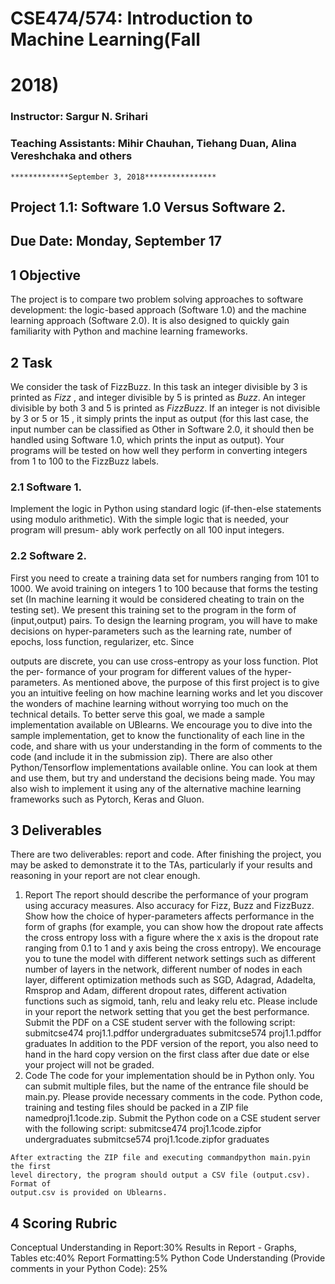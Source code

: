 # CSE474/574: Introduction to Machine Learning(Fall

# 2018)

### Instructor: Sargur N. Srihari

### Teaching Assistants: Mihir Chauhan, Tiehang Duan, Alina Vereshchaka and others

```
*************September 3, 2018****************
```
## Project 1.1: Software 1.0 Versus Software 2.

## Due Date: Monday, September 17

## 1 Objective

The project is to compare two problem solving approaches to software development:
the logic-based approach (Software 1.0) and the machine learning approach (Software
2.0). It is also designed to quickly gain familiarity with Python and machine learning
frameworks.

## 2 Task

We consider the task of FizzBuzz. In this task an integer divisible by 3 is printed as
_Fizz_ , and integer divisible by 5 is printed as _Buzz_. An integer divisible by both 3 and
5 is printed as _FizzBuzz_. If an integer is not divisible by 3 or 5 or 15 , it simply prints
the input as output (for this last case, the input number can be classified as Other in
Software 2.0, it should then be handled using Software 1.0, which prints the input as
output).
Your programs will be tested on how well they perform in converting integers from
1 to 100 to the FizzBuzz labels.

### 2.1 Software 1.

Implement the logic in Python using standard logic (if-then-else statements using
modulo arithmetic). With the simple logic that is needed, your program will presum-
ably work perfectly on all 100 input integers.

### 2.2 Software 2.

First you need to create a training data set for numbers ranging from 101 to 1000.
We avoid training on integers 1 to 100 because that forms the testing set (In machine
learning it would be considered cheating to train on the testing set). We present this
training set to the program in the form of (input,output) pairs.
To design the learning program, you will have to make decisions on hyper-parameters
such as the learning rate, number of epochs, loss function, regularizer, etc. Since


outputs are discrete, you can use cross-entropy as your loss function. Plot the per-
formance of your program for different values of the hyper-parameters.
As mentioned above, the purpose of this first project is to give you an intuitive
feeling on how machine learning works and let you discover the wonders of machine
learning without worrying too much on the technical details. To better serve this
goal, we made a sample implementation available on UBlearns. We encourage you
to dive into the sample implementation, get to know the functionality of each line
in the code, and share with us your understanding in the form of comments to the
code (and include it in the submission zip). There are also other Python/Tensorflow
implementations available online. You can look at them and use them, but try and
understand the decisions being made. You may also wish to implement it using any
of the alternative machine learning frameworks such as Pytorch, Keras and Gluon.

## 3 Deliverables

There are two deliverables: report and code. After finishing the project, you may be
asked to demonstrate it to the TAs, particularly if your results and reasoning in your
report are not clear enough.

1. Report
    The report should describe the performance of your program using accuracy
    measures. Also accuracy for Fizz, Buzz and FizzBuzz. Show how the choice of
    hyper-parameters affects performance in the form of graphs (for example, you
    can show how the dropout rate affects the cross entropy loss with a figure where
    the x axis is the dropout rate ranging from 0.1 to 1 and y axis being the cross
    entropy). We encourage you to tune the model with different network settings
    such as different number of layers in the network, different number of nodes
    in each layer, different optimization methods such as SGD, Adagrad, Adadelta,
    Rmsprop and Adam, different dropout rates, different activation functions such
    as sigmoid, tanh, relu and leaky relu etc. Please include in your report the
    network setting that you get the best performance.
    Submit the PDF on a CSE student server with the following script:
    submitcse474 proj1.1.pdffor undergraduates
    submitcse574 proj1.1.pdffor graduates
    In addition to the PDF version of the report, you also need to hand in the hard
    copy version on the first class after due date or else your project will not be
    graded.
2. Code
    The code for your implementation should be in Python only. You can submit
    multiple files, but the name of the entrance file should be main.py. Please provide
    necessary comments in the code. Python code, training and testing files should
    be packed in a ZIP file namedproj1.1code.zip.
    Submit the Python code on a CSE student server with the following script:
    submitcse474 proj1.1code.zipfor undergraduates
    submitcse574 proj1.1code.zipfor graduates


```
After extracting the ZIP file and executing commandpython main.pyin the first
level directory, the program should output a CSV file (output.csv). Format of
output.csv is provided on Ublearns.
```
## 4 Scoring Rubric

Conceptual Understanding in Report:30%
Results in Report - Graphs, Tables etc:40%
Report Formatting:5%
Python Code Understanding (Provide comments in your Python Code): 25%


